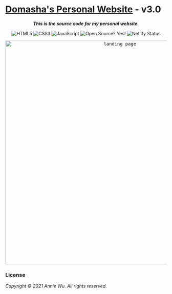 # [Domasha's Personal Website](https://venuja.tk/) - v3.0

_<b><p align="center">This is the source code for my personal website.</p></b>_

<p align="center">
    <img alt="HTML5" src="https://img.shields.io/badge/-HTML5-E44D26?style=flat&logo=html5&logoColor=white"/>
    <img alt="CSS3" src="https://img.shields.io/badge/-CSS3-2965f1?style=flat&logo=css3&logoColor=white"/>
    <img alt="JavaScript" src="https://img.shields.io/badge/-JavaScript-F0DB4F?style=flat&logo=javascript&logoColor=white"/>
    <img alt="Open Source? Yes!" src="https://badgen.net/badge/Open%20Source%20%3F/Yes%21/blue?icon=github"/>
    <img alt="Netlify Status" src="https://api.netlify.com/api/v1/badges/a97a8c74-04cc-4b59-b7b9-71d2800ca95f/deploy-status"/>

</p>

<p align="center">
<kbd><a href="https://venuja.tk/"><img src="https://telegra.ph/file/3dfef2912904f2c6927b4.jpg" width="700px" alt="landing page"></a></kbd>
</p>

### License

_Copyright &copy; 2021 Annie Wu. All rights reserved._
